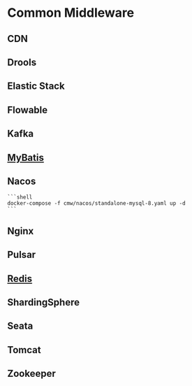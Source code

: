 # Common Middleware

## CDN
## Drools
## Elastic Stack
## Flowable
## Kafka
## [MyBatis](./mybatis.md)
## Nacos
    ```shell
    docker-compose -f cmw/nacos/standalone-mysql-8.yaml up -d
    ```
## Nginx
## Pulsar
## [Redis](./redis/redis.md)
## ShardingSphere
## Seata
## Tomcat
## Zookeeper
